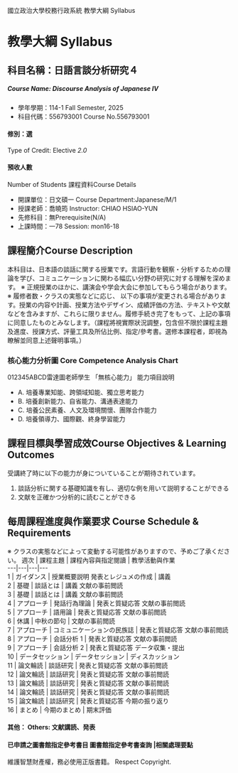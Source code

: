 國立政治大學校務行政系統 教學大綱 Syllabus
# 教學大綱 Syllabus
##  科目名稱：日語言談分析研究４
#####  Course Name: Discourse Analysis of Japanese IV
  * 學年學期：114-1 Fall Semester, 2025 
  * 科目代碼：556793001 Course No.556793001
#### 修別：選
Type of Credit: Elective 
_2.0_
#### 預收人數
Number of Students
課程資料Course Details
  * 開課單位：日文碩一 Course Department:Japanese/M/1 
  * 授課老師：喬曉筠 Instructor: CHIAO HSIAO-YUN 
  * 先修科目：無Prerequisite(N/A)
  * 上課時間：一78 Session: mon16-18
##  課程簡介Course Description
本科目は、日本語の談話に関する授業です。言語行動を観察・分析するための理論を学び、コミュニケーションに関わる幅広い分野の研究に対する理解を深めます。
※ 正規授業のほかに、講演会や学会大会に参加してもらう場合があります。
※ 履修者数・クラスの実態などに応じ、 以下の事項が変更される場合があります。授業の内容や計画、授業方法やデザイン、成績評価の方法、テキストや文献などを含みますが、これらに限りません。履修手続き完了をもって、上記の事項に同意したものとみなします。（課程將視實際狀況調整，包含但不限於課程主題及進度、授課方式、評量工具及所佔比例、指定/參考書。選修本課程者，即視為瞭解並同意上述聲明事項。）
###  核心能力分析圖 Core Competence Analysis Chart
012345ABCD雷達圖老師學生
「無核心能力」 
能力項目說明
  * A. 培養專業知能、跨領域知能、獨立思考能力
  * B. 培養創新能力、自省能力、溝通表達能力
  * C. 培養公民素養、人文及環境關懷、團隊合作能力
  * D. 培養領導力、國際觀、終身學習能力
##  課程目標與學習成效Course Objectives & Learning Outcomes 
受講終了時に以下の能力が身についていることが期待されています。
1. 談話分析に関する基礎知識を有し、適切な例を用いて説明することができる  
2. 文献を正確かつ分析的に読むことができる 
##  每周課程進度與作業要求 Course Schedule & Requirements
※ クラスの実態などによって変動する可能性がありますので、予めご了承ください。
週次 |  課程主題 |  課程內容與指定閱讀 |  教學活動與作業  
---|---|---|---  
1 |  ガイダンス |  授業概要説明 発表とレジュメの作成 |  講義  
2 |  基礎 |  談話とは |  講義 文献の事前閲読  
3 |  基礎 |  談話とは |  講義 文献の事前閲読  
4 |  アプローチ |  発話行為理論 |  発表と質疑応答 文献の事前閲読  
5 |  アプローチ |  語用論 |  発表と質疑応答 文献の事前閲読  
6 |  休講 |  中秋の節句 |  文献の事前閲読  
7 |  アプローチ |  コミュニケーションの民族誌 |  発表と質疑応答 文献の事前閲読  
8 |  アプローチ |  会話分析 1 |  発表と質疑応答 文献の事前閲読  
9 |  アプローチ |  会話分析 2 |  発表と質疑応答 データ収集・提出  
10 |  データセッション |  データセッション |  ディスカッション  
11 |  論文輪読 |  談話研究 |  発表と質疑応答 文献の事前閲読  
12 |  論文輪読 |  談話研究 |  発表と質疑応答 文献の事前閲読  
13 |  論文輪読 |  談話研究 |  発表と質疑応答 文献の事前閲読  
14 |  論文輪読 |  談話研究 |  発表と質疑応答 文献の事前閲読  
15 |  論文輪読 |  談話研究 |  発表と質疑応答 今期の振り返り  
16 |  まとめ |  今期のまとめ |  期末評価  
####  其他： Others: 文献講読、発表 
####  已申請之圖書館指定參考書目  圖書館指定參考書查詢 |相關處理要點
維護智慧財產權，務必使用正版書籍。 Respect Copyright.